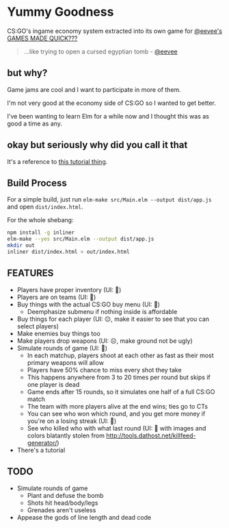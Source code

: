 # Yummy Goodness
CS:GO's ingame economy system extracted into its own game for [@eevee's GAMES MADE QUICK???](https://itch.io/jam/games-made-quick)

> ...like trying to open a cursed egyptian tomb - [@eevee](https://twitter.com/eevee/status/823806495917604866)

## but why?
Game jams are cool and I want to participate in more of them.

I'm not very good at the economy side of CS:GO so I wanted to get better.

I've been wanting to learn Elm for a while now and I thought this was as good a time as any.

## okay but seriously why did you call it that
It's a reference to [this tutorial thing](https://youtu.be/DpXtRbggpQM?t=4m40s).

## Build Process
For a simple build, just run `elm-make src/Main.elm --output dist/app.js` and open `dist/index.html`.

For the whole shebang:
```sh
npm install -g inliner
elm-make --yes src/Main.elm --output dist/app.js
mkdir out
inliner dist/index.html > out/index.html
```

## FEATURES
- Players have proper inventory (UI: 🙂)
- Players are on teams (UI: 🙂)
- Buy things with the actual CS:GO buy menu (UI: 🙂)
    - Deemphasize submenu if nothing inside is affordable
- Buy things for each player (UI: 😐, make it easier to see that you can select players)
- Make enemies buy things too
- Make players drop weapons (UI: ☹️, make ground not be ugly)
- Simulate rounds of game (UI: 🙂)
    - In each matchup, players shoot at each other as fast as their most primary weapons will allow
    - Players have 50% chance to miss every shot they take
    - This happens anywhere from 3 to 20 times per round but skips if one player is dead
    - Game ends after 15 rounds, so it simulates one half of a full CS:GO match
    - The team with more players alive at the end wins; ties go to CTs
    - You can see who won which round, and you get more money if you're on a losing streak (UI: 🙂)
    - See who killed who with what last round (UI: 🙂 with images and colors blatantly stolen from http://tools.dathost.net/killfeed-generator/)
- There's a tutorial

## TODO
- Simulate rounds of game
    - Plant and defuse the bomb
    - Shots hit head/body/legs
    - Grenades aren't useless
- Appease the gods of line length and dead code
